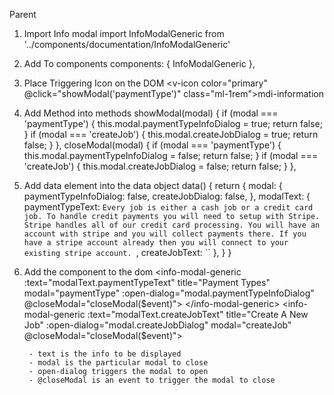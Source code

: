 Parent

1. Import Info modal
    import InfoModalGeneric from '../components/documentation/InfoModalGeneric'
2. Add To components
    components: {
        InfoModalGeneric
    },
3. Place Triggering Icon on the DOM
    <v-icon
            color="primary"
            @click="showModal('paymentType')"
            class="ml-1rem">mdi-information
    </v-icon>
4. Add Method into methods
    showModal(modal) {
        if (modal === 'paymentType') {
            this.modal.paymentTypeInfoDialog = true;
            return false;
        }
        if (modal === 'createJob') {
            this.modal.createJobDialog = true;
            return false;
        }
    },
    closeModal(modal) {
        if (modal === 'paymentType') {
            this.modal.paymentTypeInfoDialog = false;
            return false;
        }
        if (modal === 'createJob') {
            this.modal.createJobDialog = false;
            return false;
        }
    },
5. Add data element into the data object
    data() {
        return {
            modal: {
                paymentTypeInfoDialog: false,
                createJobDialog: false,
            },
            modalText: {
                 paymentTypeText: `Every job is either a cash job or a credit card job.
                     To handle credit payments you will need to setup with Stripe. Stripe handles all of our
                     credit card processing. You will have an account with stripe and you will collect payments there.
                     If you have a stripe account already then you will connect to your existing stripe account.
                 `,
                 createJobText: ``
             },
        }
    }
6. Add the component to the dom
    <info-modal-generic
            :text="modalText.paymentTypeText"
            title="Payment Types"
            modal="paymentType"
            :open-dialog="modal.paymentTypeInfoDialog"
            @closeModal="closeModal($event)">
    </info-modal-generic>
    <info-modal-generic
            :text="modalText.createJobText"
            title="Create A New Job"
            :open-dialog="modal.createJobDialog"
            modal="createJob"
            @closeModal="closeModal($event)">
    </info-modal-generic>
    
        - text is the info to be displayed
        - modal is the particular modal to close
        - open-dialog triggers the modal to open
        - @closeModal is an event to trigger the modal to close
